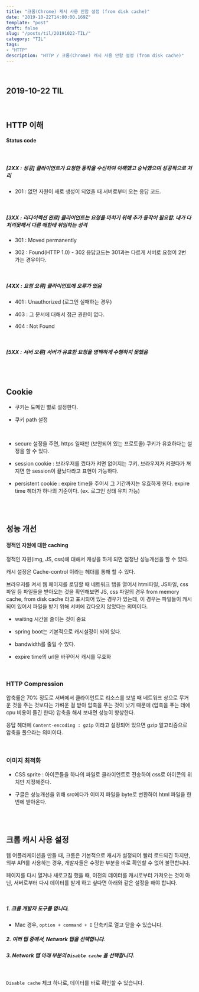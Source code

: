 ```yaml
---
title: "크롬(Chrome) 캐시 사용 안함 설정 (from disk cache)"
date: "2019-10-22T14:00:00.169Z"
template: "post"
draft: false
slug: "/posts/til/20191022-TIL/"
category: "TIL"
tags:
- "HTTP"
description: "HTTP / 크롬(Chrome) 캐시 사용 안함 설정 (from disk cache)"
---
```


<br>

## 2019-10-22 TIL

<br>

## HTTP 이해

#### Status code

<br>

##### [2XX : 성공] 클라이언트가 요청한 동작을 수신하여 이해했고 승낙했으며 성공적으로 처리

- 201 : 없던 자원이 새로 생성이 되었을 때 서버로부터 오는 응답 코드.

<br>

##### [3XX : 리다이렉션 완료] 클라이언트는 요청을 마치기 위해 추가 동작이 필요함. 내가 다 처리못해서 다른 애한테 위임하는 성격

- 301 : Moved permanently

- 302 : Found(HTTP 1.0) - 302 응답코드는 301과는 다르게 서버로 요청이 2번 가는 경우이다.

<br>

##### [4XX : 요청 오류] 클라이언트에 오류가 있음

- 401 : Unauthorized (로그인 실패하는 경우)

- 403 : 그 문서에 대해서 접근 권한이 없다.

- 404 : Not Found

<br>

##### [5XX : 서버 오류] 서버가 유효한 요청을 명백하게 수행하지 못했음

<br>
<br>

## Cookie

- 쿠키는 도메인 별로 설정한다.

- 쿠키 path 설정

<br>

- secure 설정을 주면, https 일때만 (보안되어 있는 프로토콜) 쿠키가 유효하다는 설정을 할 수 있다.

- session cookie : 브라우저를 껐다가 켜면 없어지는 쿠키. 브라우저가 켜졌다가 꺼지면 한 session이 끝났다라고 표현이 가능하다.

- persistent cookie : expire time을 주어서 그 기간까지는 유효하게 한다. expire time 헤더가 하나의 기준이다. (ex. 로그인 상태 유지 가능)

<br>
<br>

## 성능 개선

#### 정적인 자원에 대한 caching

정적인 자원(img, JS, css)에 대해서 캐싱을 하게 되면 엄청난 성능개선을 할 수 있다.

캐시 설정은 Cache-control 이라는 헤더를 통해 할 수 있다.

브라우저를 켜서 웹 페이지를 로딩할 때 네트워크 탭을 열어서 html파일, JS파일, css 파일 등 파일들을 받아오는 것을 확인해보면 JS, css 파일의 경우 from memory cache, from disk cache 라고 표시되어 있는 경우가 있는데, 이 경우는 파일들이 캐시되어 있어서 파일을 받기 위해 서버에 갔다오지 않았다는 의미이다.

- waiting 시간을 줄이는 것이 중요

- spring boot는 기본적으로 캐시설정이 되어 있다.

- bandwidth를 줄일 수 있다.

- expire time의 url을 바꾸어서 캐시를 무효화

<br>

### HTTP Compression

압축률은 70% 정도로 서버에서 클라이언트로 리소스를 보낼 때 네트워크 상으로 무거운 것을 주는 것보다는 가벼운 걸 받아 압축을 푸는 것이 낫기 때문에 (압축을 푸는 데에 cpu 비용이 들긴 한다) 압축을 해서 보내면 성능이 향상한다.

응답 헤더에 `Content-encoding : gzip` 이라고 설정되어 있으면 gzip 알고리즘으로 압축을 풀으라는 의미이다.

<br>

### 이미지 최적화

- CSS sprite : 아이콘들을 하나의 파일로 클라이언트로 전송하여 css로 아이콘의 위치만 지정해준다.

- 구글은 성능개선을 위해 src에다가 이미지 파일을 byte로 변환하여 html 파일을 한번에 받아온다.


<br>
<br>

## 크롬 캐시 사용 설정

웹 어플리케이션을 만들 때, 크롬은 기본적으로 캐시가 설정되어 빨리 로드되긴 하지만,
외부 API를 사용하는 경우, 개발자들은 수정한 부분을 바로 확인할 수 없어 불편합니다.

페이지를 다시 열거나 새로고침 했을 때, 이전의 데이터를 캐시로부터 가져오는 것이 아닌, 서버로부터 다시 데이터를 받게 하고 싶다면 아래와 같은 설정을 해야 합니다.

<br>

##### 1. 크롬 개발자 도구를 엽니다.

- Mac 경우, `option + command + I` 단축키로 열고 닫을 수 있습니다.

##### 2. 여러 탭 중에서, Network 탭을 선택합니다.

##### 3. Network 탭 아래 부분의 `Disable cache` 을 선택합니다.

<br>

`Disable cache` 체크 하나로, 데이터를 바로 확인할 수 있습니다.
